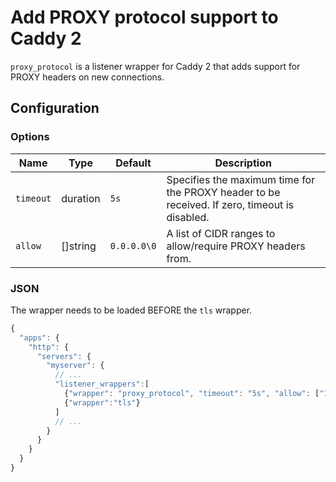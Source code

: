# Add PROXY protocol support to Caddy 2

`proxy_protocol` is a listener wrapper for Caddy 2 that adds support for PROXY headers on new connections.

## Configuration

### Options

|Name|Type|Default|Description|
|---|---|---|---|
|`timeout`|duration|`5s`|Specifies the maximum time for the PROXY header to be received. If zero, timeout is disabled.|
|`allow`|[]string|`0.0.0.0\0`|A list of CIDR ranges to allow/require PROXY headers from.|

### JSON

The wrapper needs to be loaded BEFORE the `tls` wrapper.

```js
{
  "apps": {
    "http": {
      "servers": {
        "myserver": {
          // ...
          "listener_wrappers":[
            {"wrapper": "proxy_protocol", "timeout": "5s", "allow": ["192.168.86/24"]},
            {"wrapper":"tls"}
          ]
          // ...
        }
      }
    }
  }
}
```

